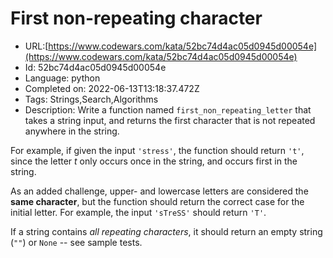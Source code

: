# First non-repeating character

 - URL:[https://www.codewars.com/kata/52bc74d4ac05d0945d00054e](https://www.codewars.com/kata/52bc74d4ac05d0945d00054e)
 - Id: 52bc74d4ac05d0945d00054e
 - Language: python
 - Completed on: 2022-06-13T13:18:37.472Z
 - Tags: Strings,Search,Algorithms
 - Description:
Write a function named `first_non_repeating_letter` that takes a string input, and returns the first character that is not repeated anywhere in the string.

For example, if given the input `'stress'`, the function should return `'t'`, since the letter *t* only occurs once in the string, and occurs first in the string.

As an added challenge, upper- and lowercase letters are considered the **same character**, but the function should return the correct case for the initial letter.  For example, the input `'sTreSS'` should return `'T'`.

If a string contains *all repeating characters*, it should return an empty string (`""`) or `None` -- see sample tests.
